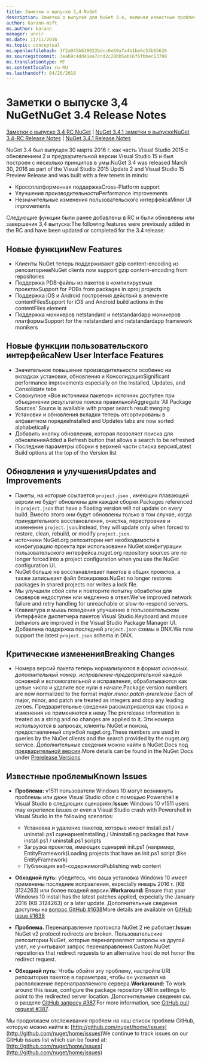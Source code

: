 ```yaml
---
title: Заметки о выпуске 3,4 NuGet
description: Заметки о выпуске для NuGet 3.4, включая известные проблемы, исправленные ошибки, добавленные функции и DCR.
author: karann-msft
ms.author: karann
manager: unnir
ms.date: 11/11/2016
ms.topic: conceptual
ms.openlocfilehash: 3f2a945b628022bdcc6e69a7a4b1be6c53b65626
ms.sourcegitcommit: 3eab9c4dd41ea7ccd2c28bb5ab16f6fbbec13708
ms.translationtype: MT
ms.contentlocale: ru-RU
ms.lasthandoff: 04/26/2018
---
```

# <a name="nuget-34-release-notes"></a><span data-ttu-id="ffc5d-103">Заметки о выпуске 3,4 NuGet</span><span class="sxs-lookup"><span data-stu-id="ffc5d-103">NuGet 3.4 Release Notes</span></span>

<span data-ttu-id="ffc5d-104">[Заметки о выпуске 3.4 RC NuGet](../release-notes/nuget-3.4-RC.md) | [NuGet 3.4.1 заметки о выпуске](../release-notes/nuget-3.4.1.md)</span><span class="sxs-lookup"><span data-stu-id="ffc5d-104">[NuGet 3.4-RC Release Notes](../release-notes/nuget-3.4-RC.md) | [NuGet 3.4.1 Release Notes](../release-notes/nuget-3.4.1.md)</span></span>

<span data-ttu-id="ffc5d-105">NuGet 3.4 был выпущен 30 марта 2016 г. как часть Visual Studio 2015 с обновлением 2 и предварительной версии Visual Studio 15 и был построен с несколько принципов в умы:</span><span class="sxs-lookup"><span data-stu-id="ffc5d-105">NuGet 3.4 was released March 30, 2016 as part of the Visual Studio 2015 Update 2 and Visual Studio 15 Preview Release and was built with a few tenets in minds:</span></span>

* <span data-ttu-id="ffc5d-106">Кроссплатформенная поддержка</span><span class="sxs-lookup"><span data-stu-id="ffc5d-106">Cross-Platform support</span></span>
* <span data-ttu-id="ffc5d-107">Улучшения производительности</span><span class="sxs-lookup"><span data-stu-id="ffc5d-107">Performance improvements</span></span>
* <span data-ttu-id="ffc5d-108">Незначительные изменения пользовательского интерфейса</span><span class="sxs-lookup"><span data-stu-id="ffc5d-108">Minor UI improvements</span></span>

<span data-ttu-id="ffc5d-109">Следующие функции были ранее добавлены в RC и были обновлены или завершения 3,4 выпуска:</span><span class="sxs-lookup"><span data-stu-id="ffc5d-109">The following features were previously added in the RC and have been updated or completed for the 3.4 release:</span></span>

## <a name="new-features"></a><span data-ttu-id="ffc5d-110">Новые функции</span><span class="sxs-lookup"><span data-stu-id="ffc5d-110">New Features</span></span>

* <span data-ttu-id="ffc5d-111">Клиенты NuGet теперь поддерживают gzip content-encoding из репозиториев</span><span class="sxs-lookup"><span data-stu-id="ffc5d-111">NuGet clients now support gzip content-encoding from repositories</span></span>
* <span data-ttu-id="ffc5d-112">Поддержка PDB-файлы из пакетов в компилируемых проектах</span><span class="sxs-lookup"><span data-stu-id="ffc5d-112">Support for PDBs from packages in xproj projects</span></span>
* <span data-ttu-id="ffc5d-113">Поддержка iOS и Android построения действий в элементе contentFiles</span><span class="sxs-lookup"><span data-stu-id="ffc5d-113">Support for iOS and Android build actions in the contentFiles element</span></span>
* <span data-ttu-id="ffc5d-114">Поддержка моникеров netstandard и netstandardapp моникеров платформы</span><span class="sxs-lookup"><span data-stu-id="ffc5d-114">Support for the netstandard and netstandardapp framework monikers</span></span>

## <a name="new-user-interface-features"></a><span data-ttu-id="ffc5d-115">Новые функции пользовательского интерфейса</span><span class="sxs-lookup"><span data-stu-id="ffc5d-115">New User Interface Features</span></span>

* <span data-ttu-id="ffc5d-116">Значительное повышение производительности особенно на вкладках установки, обновления и Консолидация</span><span class="sxs-lookup"><span data-stu-id="ffc5d-116">Significant performance improvements especially on the Installed, Updates, and Consolidate tabs</span></span>
* <span data-ttu-id="ffc5d-117">Совокупное «Все источники пакетов» источник доступен при объединении результатов поиска правильной</span><span class="sxs-lookup"><span data-stu-id="ffc5d-117">Aggregate 'All Package Sources' Source is available with proper search result merging</span></span>
* <span data-ttu-id="ffc5d-118">Установки и обновления вкладки теперь отсортированы в алфавитном порядке</span><span class="sxs-lookup"><span data-stu-id="ffc5d-118">Installed and Updates tabs are now sorted alphabetically</span></span>
* <span data-ttu-id="ffc5d-119">Добавить кнопку обновления, которая позволяет поиска для обновления</span><span class="sxs-lookup"><span data-stu-id="ffc5d-119">Added a Refresh button that allows a search to be refreshed</span></span>
* <span data-ttu-id="ffc5d-120">Последние параметры сборки в верхней части списка версия</span><span class="sxs-lookup"><span data-stu-id="ffc5d-120">Latest Build options at the top of the Version list</span></span>

## <a name="updates-and-improvements"></a><span data-ttu-id="ffc5d-121">Обновления и улучшения</span><span class="sxs-lookup"><span data-stu-id="ffc5d-121">Updates and Improvements</span></span>

* <span data-ttu-id="ffc5d-122">Пакеты, на которые ссылается `project.json` , имеющих плавающей версии не будут обновлены для каждой сборки.</span><span class="sxs-lookup"><span data-stu-id="ffc5d-122">Packages referenced in `project.json` that have a floating version will not update on every build.</span></span> <span data-ttu-id="ffc5d-123">Вместо этого они будут обновлены только в том случае, когда принудительного восстановления, очистка, перестроение и изменение `project.json`.</span><span class="sxs-lookup"><span data-stu-id="ffc5d-123">Instead, they will update only when forced to restore, clean, rebuild, or modify `project.json`.</span></span>
* <span data-ttu-id="ffc5d-124">источники NuGet.org репозитории нет необходимости в конфигурацию проекта при использовании NuGet конфигурации пользовательского интерфейса.</span><span class="sxs-lookup"><span data-stu-id="ffc5d-124">nuget.org repository sources are no longer forced into a project configuration when you use the NuGet configuration UI.</span></span>
* <span data-ttu-id="ffc5d-125">NuGet больше не восстанавливает пакетов в общих проектов, а также записывает файл блокировки.</span><span class="sxs-lookup"><span data-stu-id="ffc5d-125">NuGet no longer restores packages in shared projects nor writes a lock file.</span></span>
* <span data-ttu-id="ffc5d-126">Мы улучшили сбой сети и повторите попытку обработки для серверов недоступен или медленно в ответ.</span><span class="sxs-lookup"><span data-stu-id="ffc5d-126">We've improved network failure and retry handling for unreachable or slow-to-respond servers.</span></span>
* <span data-ttu-id="ffc5d-127">Клавиатура и мышь поведения улучшение в пользовательском Интерфейсе диспетчера пакетов Visual Studio.</span><span class="sxs-lookup"><span data-stu-id="ffc5d-127">Keyboard and mouse behaviors are improved in the Visual Studio Package Manager UI.</span></span>
* <span data-ttu-id="ffc5d-128">Добавлена поддержка последней `project.json` схемы в DNX.</span><span class="sxs-lookup"><span data-stu-id="ffc5d-128">We now support the latest `project.json` schema in DNX.</span></span>

## <a name="breaking-changes"></a><span data-ttu-id="ffc5d-129">Критические изменения</span><span class="sxs-lookup"><span data-stu-id="ffc5d-129">Breaking Changes</span></span>

* <span data-ttu-id="ffc5d-130">Номера версий пакета теперь нормализуются в формат *основных*. *дополнительный номер*. *исправление*-*предварительной* каждой основной и вспомогательной и исправления, обрабатываются как целые числа и удалите все нули в начале.</span><span class="sxs-lookup"><span data-stu-id="ffc5d-130">Package version numbers are now normalized to the format *major*.*minor*.*patch*-*prerelease*   Each of major, minor, and patch are treated as integers and drop any leading zeroes.</span></span>  <span data-ttu-id="ffc5d-131">Предварительные сведения рассматривается как строка и изменения не применяются к нему.</span><span class="sxs-lookup"><span data-stu-id="ffc5d-131">The prerelease information is treated as a string and no changes are applied to it.</span></span> <span data-ttu-id="ffc5d-132">Эти номера используются в запросах, клиенты NuGet и поиска, предоставленный службой nuget.org.</span><span class="sxs-lookup"><span data-stu-id="ffc5d-132">These numbers are used in queries by the NuGet clients and the search provided by the nuget.org service.</span></span>  <span data-ttu-id="ffc5d-133">Дополнительные сведения можно найти в NuGet Docs под [предварительной версии](../create-packages/prerelease-packages.md).</span><span class="sxs-lookup"><span data-stu-id="ffc5d-133">More details can be found in the NuGet Docs under [Prerelease Versions](../create-packages/prerelease-packages.md).</span></span>

## <a name="known-issues"></a><span data-ttu-id="ffc5d-134">Известные проблемы</span><span class="sxs-lookup"><span data-stu-id="ffc5d-134">Known Issues</span></span>

* <span data-ttu-id="ffc5d-135">**Проблема:** v1511 пользователи Windows 10 могут возникнуть проблемы или даже Visual Studio сбоя с помощью Powershell в Visual Studio в следующих сценариях:</span><span class="sxs-lookup"><span data-stu-id="ffc5d-135">**Issue:** Windows 10 v1511 users may experience issues or even a Visual Studio crash with Powershell in Visual Studio in the following scenarios:</span></span>
    * <span data-ttu-id="ffc5d-136">Установка и удаление пакетов, которые имеют install.ps1 / uninstall.ps1 сценариев</span><span class="sxs-lookup"><span data-stu-id="ffc5d-136">Installing / Uninstalling packages that have install.ps1 / uninstall.ps1 scripts</span></span>
    * <span data-ttu-id="ffc5d-137">Загрузка проектов, имеющих сценарий init.ps1 (например, EntityFramework)</span><span class="sxs-lookup"><span data-stu-id="ffc5d-137">Loading projects that have an init.ps1 script (like EntityFramework)</span></span>
    * <span data-ttu-id="ffc5d-138">Публикация веб-содержимого</span><span class="sxs-lookup"><span data-stu-id="ffc5d-138">Publishing web content</span></span>

* <span data-ttu-id="ffc5d-139">**Обходной путь:** убедитесь, что ваша установка Windows 10 имеет применены последние исправления, expecially январь 2016 г. (KB 3124263) или более поздней версии.</span><span class="sxs-lookup"><span data-stu-id="ffc5d-139">**Workaround:** Ensure that your Windows 10 install has the latest patches applied, expecially the January 2016 (KB 3124263) or a later update.</span></span>  <span data-ttu-id="ffc5d-140">Дополнительные сведения доступны на [вопрос GitHub #1638](http://github.com/nuget/home/issues/1638)</span><span class="sxs-lookup"><span data-stu-id="ffc5d-140">More details are available on [GitHub issue #1638](http://github.com/nuget/home/issues/1638)</span></span>

* <span data-ttu-id="ffc5d-141">**Проблема.** Перенаправление протокола NuGet 2 не работает.</span><span class="sxs-lookup"><span data-stu-id="ffc5d-141">**Issue:** NuGet v2 protocol redirects are broken.</span></span>
<span data-ttu-id="ffc5d-142">Пользовательские репозитории NuGet, которые перенаправляют запросы на другой узел, не учитывают запрос перенаправления.</span><span class="sxs-lookup"><span data-stu-id="ffc5d-142">Custom NuGet repositories that redirect requests to an alternative host do not honor the redirect request.</span></span>
* <span data-ttu-id="ffc5d-143">**Обходной путь:** Чтобы обойти эту проблему, настройте URI репозитория пакетов в параметрах, чтобы он указывал на расположение перенаправляемого сервера.</span><span class="sxs-lookup"><span data-stu-id="ffc5d-143">**Workaround:**  To work around this issue, configure the package repository URI in settings to point to the redirected server location.</span></span>
<span data-ttu-id="ffc5d-144">Дополнительные сведения см. в разделе [GitHub запросу #387](https://github.com/NuGet/NuGet.Client/pull/387).</span><span class="sxs-lookup"><span data-stu-id="ffc5d-144">For more information, see [GitHub pull request #387](https://github.com/NuGet/NuGet.Client/pull/387).</span></span>

<span data-ttu-id="ffc5d-145">Мы продолжаем отслеживания проблем на наш список проблем GitHub, которую можно найти в: [http://github.com/nuget/home/issues](http://github.com/nuget/home/issues)</span><span class="sxs-lookup"><span data-stu-id="ffc5d-145">We continue to track issues on our GitHub issues list which can be found at: [http://github.com/nuget/home/issues](http://github.com/nuget/home/issues)</span></span>